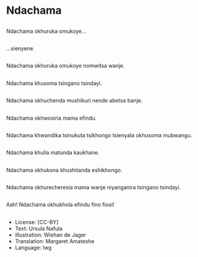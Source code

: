 # Ndachama

##
Ndachama okhuruka omukoye...

##
...sienyene.

##
Ndachama okhuruka omukoye nomwitsa wanje.

##
Ndachama khusoma tsingano tsindayi.

##
Ndachama okhuchenda mushikuri nende abetsa banje.

##
Ndachama okhwosiria mama efindu.

##
Ndachama khwandika tsinukuta tsikhongo tsienyala okhusoma mubwangu.

##
Ndachama khulia matunda kaukhane.

##
Ndachama okhukona khushitanda eshikhongo.

##
Ndachama okhurecheresia mama wanje niyanganira tsingano tsindayi.

##
Aah! Ndachama okhukhola efindu fino fiosi!

##
* License: [CC-BY]
* Text: Ursula Nafula
* Illustration: Wiehan de Jager
* Translation: Margaret Amateshe
* Language: lwg
